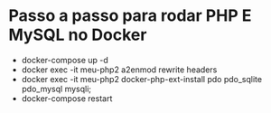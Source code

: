 # Passo a passo para rodar PHP E MySQL no Docker
* docker-compose up -d
* docker exec -it meu-php2 a2enmod rewrite headers
* docker exec -it meu-php2 docker-php-ext-install pdo pdo_sqlite pdo_mysql mysqli;
* docker-compose restart
